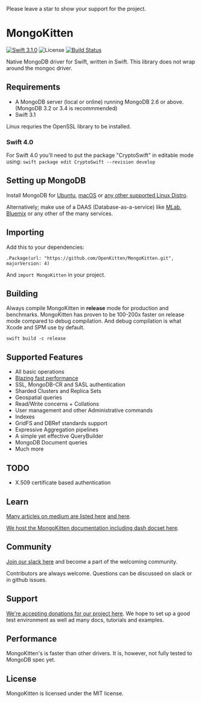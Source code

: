 Please leave a star to show your support for the project.

# MongoKitten

[![Swift 3.1.0](https://img.shields.io/badge/swift-3.1.0-green.svg)](https://swift.org)
![License](https://img.shields.io/github/license/openkitten/mongokitten.svg)
[![Build Status](https://travis-ci.org/OpenKitten/MongoKitten.svg?branch=mongokitten4)](https://travis-ci.org/OpenKitten/MongoKitten)

Native MongoDB driver for Swift, written in Swift. This library does not wrap around the mongoc driver.

## Requirements

- A MongoDB server (local or online) running MongoDB 2.6 or above. (MongoDB 3.2 or 3.4 is recommmended)
- Swift 3.1

Linux requries the OpenSSL library to be installed.

### Swift 4.0

For Swift 4.0 you'll need to put the package "CryptoSwift" in editable mode using:
`swift package edit CryptoSwift --revision develop`


## Setting up MongoDB

Install MongoDB for [Ubuntu](https://docs.mongodb.com/master/tutorial/install-mongodb-on-ubuntu/), [macOS](https://docs.mongodb.com/master/tutorial/install-mongodb-on-os-x/) or [any other supported Linux Distro](https://docs.mongodb.com/master/administration/install-on-linux/).

Alternatively; make use of a DAAS (Database-as-a-service) like [MLab](https://mlab.com), [Bluemix](https://www.ibm.com/cloud-computing/bluemix/mongodb-hosting) or any other of the many services.

## Importing

Add this to your dependencies:

`.Package(url: "https://github.com/OpenKitten/MongoKitten.git", majorVersion: 4)`

And `import MongoKitten` in your project.

## Building

Always compile MongoKitten in **release** mode for production and benchmarks. MongoKitten has proven to be 100-200x faster on release mode compared to debug compilation. And debug compilation is what Xcode and SPM use by default.

`swift build -c release`

## Supported Features

- All basic operations
- [Blazing fast performance](Performance.md)
- SSL, MongoDB-CR and SASL authentication
- Sharded Clusters and Replica Sets
- Geospatial queries
- Read/Write concerns + Collations
- User management and other Administrative commands
- Indexes
- GridFS and DBRef standards support
- Expressive Aggregation pipelines
- A simple yet effective QueryBuilder
- MongoDB Document queries
- Much more

## TODO

- X.509 certificate based authentication

## Learn

[Many articles on medium are listed here](https://www.reddit.com/r/swift/comments/65bvre/a_rapidly_growing_list_of_mongokittenswift_guides/) [and here](http://beta.openkitten.org).

[We host the MongoKitten documentation including dash docset here](http://mongokitten.openkitten.org/).

## Community

[Join our slack here](https://slackpass.io/openkitten) and become a part of the welcoming community.

Contributors are always welcome. Questions can be discussed on slack or in github issues.

## Support

[We're accepting donations for our project here](https://opencollective.com/mongokitten). We hope to set up a good test environment as well ad many docs, tutorials and examples.

## Performance

MongoKitten's is faster than other drivers. It is, however, not fully tested to MongoDB spec yet.

## License

MongoKitten is licensed under the MIT license.
